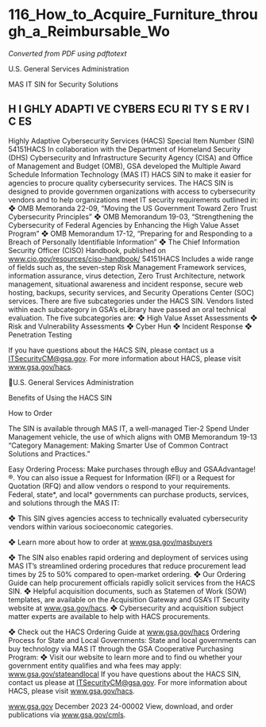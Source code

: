 # 116_How_to_Acquire_Furniture_through_a_Reimbursable_Wo

_Converted from PDF using pdftotext_

U.S. General Services Administration

MAS IT SIN for Security Solutions
## H I GHLY ADAPTI VE CYBERS ECU RI TY S E RV I C ES
Highly Adaptive Cybersecurity Services (HACS)
Special Item Number (SIN) 54151HACS
In collaboration with the Department of Homeland Security (DHS) Cybersecurity
and Infrastructure Security Agency (CISA) and Office of Management and
Budget (OMB), GSA developed the Multiple Award Schedule Information
Technology (MAS IT) HACS SIN to make it easier for agencies to procure
quality cybersecurity services. The HACS SIN is designed to provide governmen
organizations with access to cybersecurity vendors and to help organizations
meet IT security requirements outlined in:
❖ OMB Memoranda 22-09, “Moving the US Government Toward Zero
Trust Cybersecurity Principles”
❖ OMB Memorandum 19-03, “Strengthening the Cybersecurity of Federal
Agencies by Enhancing the High Value Asset Program”
❖ OMB Memorandum 17-12, “Preparing for and Responding to a Breach of
Personally Identifiable Information”
❖ The Chief Information Security Officer (CISO) Handbook, published on
www.cio.gov/resources/ciso-handbook/
54151HACS Includes a wide range of fields such as, the seven-step Risk
Management Framework services, information assurance, virus detection,
Zero Trust Architecture, network management, situational awareness and
incident response, secure web hosting, backups, security services, and
Security Operations Center (SOC) services.
There are five subcategories under the HACS SIN. Vendors listed within each
subcategory in GSA’s eLibrary have passed an oral technical evaluation. The
five subcategories are:
❖ High Value Asset Assessments
❖ Risk and Vulnerability Assessments
❖ Cyber Hun
❖ Incident Response
❖ Penetration Testing

If you have questions about the
HACS SIN, please contact us a
ITSecurityCM@gsa.gov.
For more information about HACS,
please visit www.gsa.gov/hacs.

U.S. General Services Administration

Benefits of Using the HACS SIN

How to Order

The SIN is available through MAS IT, a well-managed Tier-2
Spend Under Management vehicle, the use of which aligns
with OMB Memorandum 19-13 “Category Management:
Making Smarter Use of Common Contract Solutions and
Practices.”

Easy Ordering Process:
Make purchases through eBuy and GSAAdvantage!®.
You can also issue a Request for Information (RFI)
or a Request for Quotation (RFQ) and allow vendors
o respond to your requirements. Federal, state*, and
local* governments can purchase products, services,
and solutions through the MAS IT:

❖ This SIN gives agencies access to technically
evaluated cybersecurity vendors within various
socioeconomic categories.

❖ Learn more about how to order at
www.gsa.gov/masbuyers

❖ The SIN also enables rapid ordering and deployment
of services using MAS IT’s streamlined ordering
procedures that reduce procurement lead times by
25 to 50% compared to open-market ordering.
❖ Our Ordering Guide can help procurement officials
rapidly solicit services from the HACS SIN.
❖ Helpful acquisition documents, such as Statemen
of Work (SOW) templates, are available on the
Acquisition Gateway and GSA’s IT Security website
at www.gsa.gov/hacs.
❖ Cybersecurity and acquisition subject matter experts
are available to help with HACS procurements.

❖ Check out the HACS Ordering Guide at
www.gsa.gov/hacs
Ordering Process for State and Local Governments:
State and local governments can buy technology via MAS
IT through the GSA Cooperative Purchasing Program:
❖ Visit our website to learn more and to find ou
whether your government entity qualifies and wha
fees may apply: www.gsa.gov/stateandlocal
If you have questions about the HACS SIN,
contact us please at ITSecurityCM@gsa.gov.
For more information about HACS, please
visit www.gsa.gov/hacs.

www.gsa.gov
December 2023
24-00002
View, download, and order publications via www.gsa.gov/cmls.

